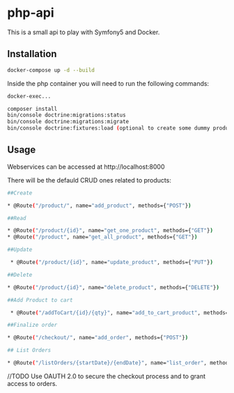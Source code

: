 # php-api

This is a small api to play with Symfony5 and Docker.

## Installation


```bash
docker-compose up -d --build
```
Inside the php container you will need to run the following commands:

```bash
docker-exec...

composer install
bin/console doctrine:migrations:status
bin/console doctrine:migrations:migrate
bin/console doctrine:fixtures:load (optional to create some dummy products for testing purposes)

```

## Usage

Webservices can be accessed at http://localhost:8000

There will be the defauld CRUD ones related to products:

```bash
##Create

* @Route("/product/", name="add_product", methods={"POST"})

##Read

* @Route("/product/{id}", name="get_one_product", methods={"GET"})
* @Route("/product", name="get_all_product", methods={"GET"})

##Update

 * @Route("/product/{id}", name="update_product", methods={"PUT"})

##Delete

* @Route("/product/{id}", name="delete_product", methods={"DELETE"})

##Add Product to cart

 * @Route("/addToCart/{id}/{qty}", name="add_to_cart_product", methods={"GET"})

##Finalize order

* @Route("/checkout/", name="add_order", methods={"POST"})

## List Orders

* @Route("/listOrders/{startDate}/{endDate}", name="list_order", methods={"GET"})

```

//TODO
Use OAUTH 2.0 to secure the checkout process and to grant access to orders. 



